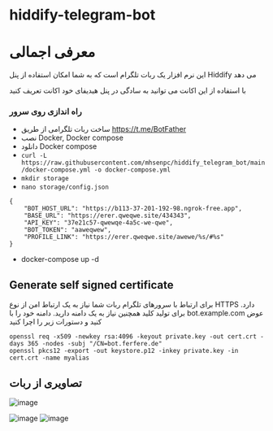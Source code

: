 # hiddify-telegram-bot

# معرفی اجمالی
این نرم افزار یک ربات تلگرام است که به شما امکان استفاده از پنل Hiddify می دهد

با استفاده از این اکانت می توانید به سادگی در پنل هیدیفای خود اکانت تعریف کنید



### راه اندازی روی سرور
* ساخت ربات تلگرامی از طریق https://t.me/BotFather
* نصب Docker, Docker compose
* دانلود Docker compose
* `curl -L https://raw.githubusercontent.com/mhsenpc/hiddify_telegram_bot/main/docker-compose.yml -o docker-compose.yml`
* `mkdir storage`
* `nano storage/config.json`
```
{
    "BOT_HOST_URL": "https://b113-37-201-192-98.ngrok-free.app",
    "BASE_URL": "https://erer.qweqwe.site/434343",
    "API_KEY": "37e21c57-qwewqe-4a5c-we-qwe",
    "BOT_TOKEN": "aaweqwew",
    "PROFILE_LINK": "https://erer.qweqwe.site/awewe/%s/#%s"
}
```
* docker-compose up -d

## Generate self signed certificate
برای ارتباط با سرورهای تلگرام ربات شما نیاز به یک ارتباط امن از نوع HTTPS دارد. برای تولید کلید همچنین نیاز به یک دامنه دارید. دامنه خود را با bot.example.com عوض کنید و دستورات زیر را اچرا کنید
```
openssl req -x509 -newkey rsa:4096 -keyout private.key -out cert.crt -days 365 -nodes -subj "/CN=bot.ferfere.de"
openssl pkcs12 -export -out keystore.p12 -inkey private.key -in cert.crt -name myalias
```


    

## تصاویری از ربات

![image](https://github.com/user-attachments/assets/2a3fdf0d-e729-4bcf-878f-55a222b9bfb1)

![image](https://github.com/mhsenpc/xui-telegram-bot/assets/5123843/1a101033-87fc-47de-a837-13e08f41a7b6)
![image](https://github.com/user-attachments/assets/5d30395d-0fe2-45a6-8851-131042f4b850)

